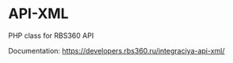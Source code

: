 # API-XML
PHP class for RBS360 API

Documentation: https://developers.rbs360.ru/integraciya-api-xml/
